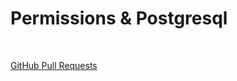 # Permissions & Postgresql

<br>

[GitHub Pull Requests](https://github.com/emad-almajdalawi/drf-api-permissions-postgres/pull/1)